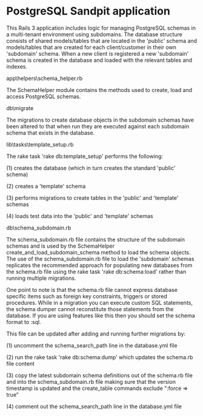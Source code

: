 # PostgreSQL Sandpit application

This Rails 3 application includes logic for managing PostgreSQL schemas in a multi-tenant
environment using subdomains. The database structure consists of shared models/tables that
are located in the 'public' schema and models/tables that are created for each client/customer
in their own 'subdomain' schema. When a new client is registered a new 'subdomain' schema is
created in the database and loaded with the relevant tables and indexes.

app\helpers\schema_helper.rb

The SchemaHelper module contains the methods used to create, load and access PostgreSQL schemas.

db\migrate

The migrations to create database objects in the subdomain schemas have been altered to that when run
they are executed against each subdomain schema that exists in the database.

lib\tasks\template_setup.rb

The rake task 'rake db:template_setup' performs the following:

 (1) creates the database (which in turn creates the standard 'public' schema)

 (2) creates a 'template' schema 

 (3) performs migrations to create tables in the 'public' and 'template' schemas

 (4) loads test data into the 'public' and 'template' schemas

db\schema_subdomain.rb

The schema_subdomain.rb file contains the structure of the subdomain schemas and is used
by the SchemaHelper create_and_load_subdomain_schema method to load the schema objects.
The use of the schema_subdomain.rb file to load the 'subdomain' schemas replicates the 
recommended approach for populating new databases from the schema.rb file using the rake task
'rake db:schema:load' rather than running multiple migrations. 

One point to note is that the schema.rb file cannot express database specific items such as foreign key constraints, triggers or stored procedures. While in a migration you can execute custom SQL statements, the schema dumper cannot reconstitute those statements from the database. If you are using features like this then you should set the schema format to :sql.

This file can be updated after adding and running further migrations by:

 (1) uncomment the schema_search_path line in the database.yml file

 (2) run the rake task 'rake db:schema:dump' which updates the schema.rb file content

 (3) copy the latest subdomain schema definitions out of the schema.rb file and into the schema_subdomain.rb file making sure that the version timestamp is updated and the create_table commands exclude ":force => true"

 (4) comment out the schema_search_path line in the database.yml file
